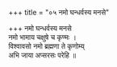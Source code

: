 +++
title = "०५ नमो घन्धर्वस्य मनसे"

+++
नमो घन्धर्वस्य मनसे  
नमो भामाय चक्षुषे च कृण्मः ।  
विश्वावसो नमो ब्रह्मणा ते कृणोम्य्  
अभि जाया अप्सरसः परेहि ॥